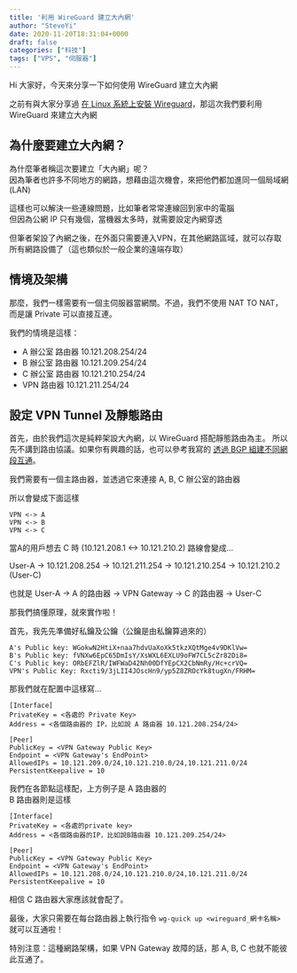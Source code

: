 ```yaml
---
title: '利用 WireGuard 建立大內網'
author: "SteveYi"
date: 2020-11-20T18:31:04+0000
draft: false
categories: ["科技"]
tags: ["VPS", "伺服器"]
---
```


Hi 大家好，今天來分享一下如何使用 WireGuard 建立大內網  
  
之前有與大家分享過 [在 Linux 系統上安裝 Wireguard](https://blog.steveyi.net/how-to-install-wireguard/)，那這次我們要利用 WireGuard 來建立大內網

## 為什麼要建立大內網？

為什麼筆者稱這次要建立「大內網」呢？  
因為筆者也許多不同地方的網路，想藉由這次機會，來把他們都加進同一個局域網 (LAN)

這樣也可以解決一些連線問題，比如筆者常常連線回到家中的電腦  
但因為公網 IP 只有幾個，當機器太多時，就需要設定內網穿透

但筆者架設了內網之後，在外面只需要連入VPN，在其他網路區域，就可以存取所有網路設備了（這也類似於一般企業的遠端存取）

## 情境及架構

那麼，我們一樣需要有一個主伺服器當網關。不過，我們不使用 NAT TO NAT，而是讓 Private 可以直接互連。

我們的情境是這樣：

- A 辦公室 路由器 10.121.208.254/24  
- B 辦公室 路由器 10.121.209.254/24  
- C 辦公室 路由器 10.121.210.254/24  
- VPN 路由器 10.121.211.254/24

## 設定 VPN Tunnel 及靜態路由

首先，由於我們這次是純粹架設大內網，以 WireGuard 搭配靜態路由為主。
所以先不講到路由協議。如果你有興趣的話，也可以參考我寫的 [透過 BGP 組建不同網段互通](https://blog.steveyi.net/posts/bgp-network-peer/)。

我們需要有一個主路由器，並透過它來連接 A, B, C 辦公室的路由器

所以會變成下面這樣  
```
VPN <-> A  
VPN <-> B  
VPN <-> C
```
當A的用戶想去 C 時 (10.121.208.1 <-> 10.121.210.2) 路線會變成...  

User-A -> 10.121.208.254 -> 10.121.211.254 -> 10.121.210.254 -> 10.121.210.2 (User-C)

也就是 User-A -> A 的路由器 -> VPN Gateway -> C 的路由器 -> User-C

那我們搞懂原理，就來實作啦！

首先，我先先準備好私鑰及公鑰（公鑰是由私鑰算過來的）

```
A's Public key: WGokwN2HtiX+naa7hdvUaXoXk5tkzXQtMge4v9DKlVw=  
B's Public key: fVNXw6EpC65DmIsY/XsWXL6EXLU9oFW7CL5cZr82Di8=  
C's Public key: ORbEFZlR/IWFWaD42Nh00DfYEpCX2CbNmRy/Hc+crVQ=  
VPN's Public Key: Rxcti9/3jLII4JOscHn9/yp5Z8ZROcYk8tugXn/FRHM=
```

那我們就在配置中這樣寫...

```
[Interface]
PrivateKey = <各處的 Private Key>
Address = <各個路由器的 IP，比如說 A 路由器 10.121.208.254/24>

[Peer]
PublicKey = <VPN Gateway Public Key>
Endpoint = <VPN Gateway's EndPoint>
AllowedIPs = 10.121.209.0/24,10.121.210.0/24,10.121.211.0/24
PersistentKeepalive = 10
```

我們在各節點這樣配，上方例子是 A 路由器的  
B 路由器則是這樣

```
[Interface]
PrivateKey = <各處的private key>
Address = <各個路由器的IP，比如說B路由器 10.121.209.254/24>

[Peer]
PublicKey = <VPN Gateway Public Key>
Endpoint = <VPN Gateway's EndPoint>
AllowedIPs = 10.121.208.0/24,10.121.210.0/24,10.121.211.0/24
PersistentKeepalive = 10
```

  
相信 C 路由器大家應該就會配了。

最後，大家只需要在每台路由器上執行指令 `wg-quick up <wireguard_網卡名稱>` 就可以互通啦！

特別注意：這種網路架構，如果 VPN Gateway 故障的話，那 A, B, C 也就不能彼此互通了。
